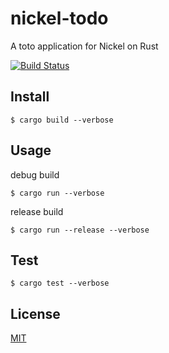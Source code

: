 # nickel-todo

A toto application for Nickel on Rust

[![Build Status](https://travis-ci.org/cncgl/nickel-todo.svg?branch=master)](https://travis-ci.org/cncgl/nickel-todo)

## Install
```
$ cargo build --verbose
```

## Usage
debug build
```
$ cargo run --verbose
```

release build
```
$ cargo run --release --verbose
```

## Test
```
$ cargo test --verbose
```

## License

[MIT](LICENSE)
